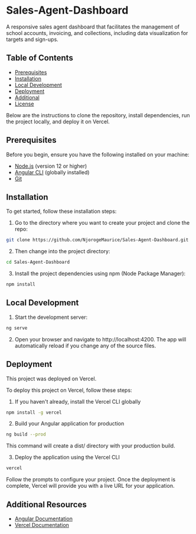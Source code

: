 # Sales-Agent-Dashboard
A responsive sales agent dashboard that facilitates the management of school accounts, invoicing, and collections, including data visualization for targets and sign-ups.

## Table of Contents

- [Prerequisites](#prerequisites)
- [Installation](#installation)
- [Local Development](#local-development)
- [Deployment](#deployment)
- [Additional](#additional)
- [License](#license)

Below are the instructions to clone the repository, install dependencies, run the project locally, and deploy it on Vercel.

## Prerequisites

Before you begin, ensure you have the following installed on your machine:

- [Node.js](https://nodejs.org/en/) (version 12 or higher)
- [Angular CLI](https://angular.io/cli) (globally installed)
- [Git](https://git-scm.com/)

## Installation

To get started, follow these installation steps:

1. Go to the directory where you want to create your project and clone the repo:
    
```bash
git clone https://github.com/NjorogeMaurice/Sales-Agent-Dashboard.git
```

2. Then change into the project directory:

```bash
cd Sales-Agent-Dashboard
```

3. Install the project dependencies using npm (Node Package Manager):
   
```bash
npm install
```

## Local Development

1. Start the development server:

```bash
ng serve
```

2. Open your browser and navigate to http://localhost:4200. The app will automatically reload if you change any of the source files.

## Deployment

This project was deployed on Vercel.

To deploy this project on Vercel, follow these steps:

1. If you haven't already, install the Vercel CLI globally

```bash
npm install -g vercel
```

2. Build your Angular application for production

```bash
ng build --prod
```

This command will create a dist/ directory with your production build.

3. Deploy the application using the Vercel CLI

```bash
vercel
```

Follow the prompts to configure your project. Once the deployment is complete, Vercel will provide you with a live URL for your application.

## Additional Resources

- [Angular Documentation](https://angular.io/docs)
- [Vercel Documentation](https://vercel.com/docs)

